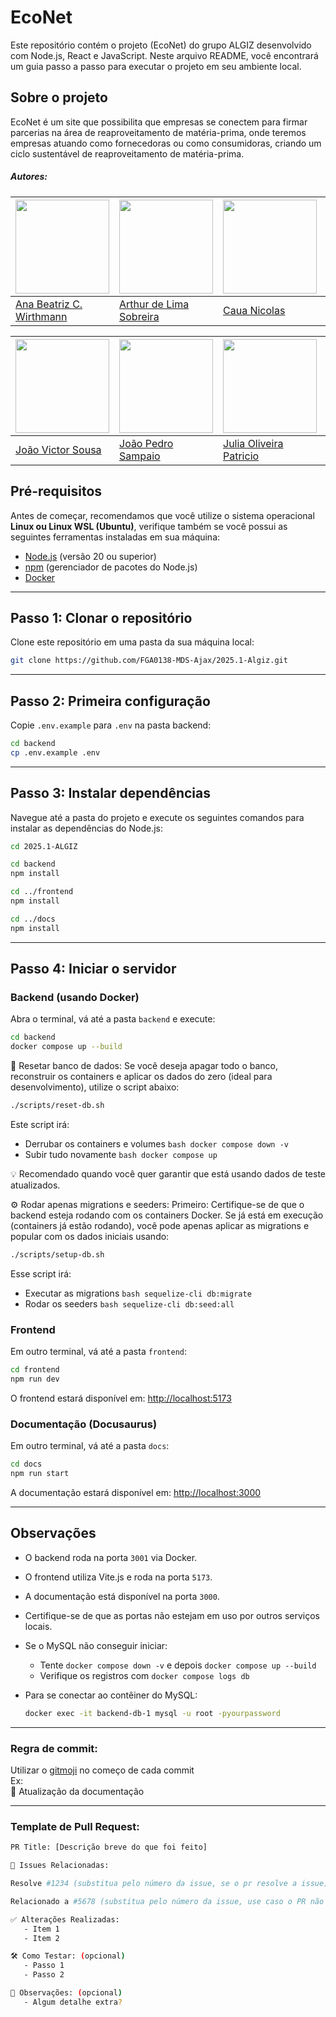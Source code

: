 # EcoNet

Este repositório contém o projeto (EcoNet) do grupo ALGIZ desenvolvido com Node.js, React e JavaScript. Neste arquivo README, você encontrará um guia passo a passo para executar o projeto em seu ambiente local.

## Sobre o projeto

EcoNet é um site que possibilita que empresas se conectem para firmar parcerias na área de reaproveitamento de matéria-prima, onde teremos empresas atuando como fornecedoras ou como consumidoras, criando um ciclo sustentável de reaproveitamento de matéria-prima. 

##### Autores:

<!-- Tabela com os nomes e fotos-->
| <a href="https://github.com/anawirthmann"><img src="https://avatars.githubusercontent.com/u/91133974?v=4" width="150"></a> | <a href="https://github.com/arthor13"><img src="https://avatars.githubusercontent.com/u/112632734?v=4" width="150"></a> | <a href="https://github.com/CauaNicolas"><img src="https://avatars.githubusercontent.com/u/79241219?v=4" width="150"></a> | <a href="https://github.com/SDC-Diih"><img src="https://avatars.githubusercontent.com/u/48413982?v=4" width="150"></a> | <a href="https://github.com/gabrielaugusto23"><img src="https://avatars.githubusercontent.com/u/103151217?v=4" width="150"></a> | <a href="https://github.com/bielg7"><img src="https://avatars.githubusercontent.com/u/150948362?v=4" width="150"></a> |
|----------|----------|----------|----------|----------|----------|
| [Ana Beatriz C. Wirthmann](https://github.com/anawirthmann) | [Arthur de Lima Sobreira](https://github.com/arthor13) | [Caua Nicolas](https://github.com/CauaNicolas) | [Diogo Oliveira Ferreira](https://github.com/SDC-Diih) | [Gabriel Augusto](https://github.com/gabrielaugusto23) | [Gabriel Pereira](https://github.com/bielg7) |

| <a href="https://github.com/Discicle"><img src="https://avatars.githubusercontent.com/u/117182979?v=4" width="150"></a> | <a href="https://github.com/jopesmp"><img src="https://avatars.githubusercontent.com/u/113356974?v=4" width="150"></a> | <a href="https://github.com/juliapat18"><img src="https://avatars.githubusercontent.com/u/204951019?v=4" width="150"></a> | <a href="https://github.com/marianagonzaga0"><img src="https://avatars.githubusercontent.com/u/193804034?v=4" width="150"></a> | <a href="https://github.com/rFaelxs"><img src="https://avatars.githubusercontent.com/u/176593068?v=4" width="150"></a> | <a href="https://github.com/TiagoSTdeLyra"><img src="https://avatars.githubusercontent.com/u/56367136?v=4" width="150"></a> |
|----------|----------|----------|----------|----------|----------|
| [João Victor Sousa](https://github.com/Discicle) | [João Pedro Sampaio](https://github.com/jopesmp) | [Julia Oliveira Patricio](https://github.com/juliapat18) | [Mariana Ribeiro](https://github.com/marianagonzaga0) | [Rafael Siqueira Soares](https://github.com/rFaelxs) | [Tiago Scherrer](https://github.com/TiagoSTdeLyra) |


## Pré-requisitos

Antes de começar, recomendamos que você utilize o sistema operacional **Linux ou Linux WSL (Ubuntu)**, 
verifique também se você possui as seguintes ferramentas instaladas em sua máquina:

- [Node.js](https://nodejs.org/) (versão 20 ou superior)
- [npm](https://www.npmjs.com/) (gerenciador de pacotes do Node.js)
- [Docker](https://www.docker.com/)

---

## Passo 1: Clonar o repositório

Clone este repositório em uma pasta da sua máquina local:

```bash
git clone https://github.com/FGA0138-MDS-Ajax/2025.1-Algiz.git
```

---
## Passo 2: Primeira configuração

Copie `.env.example` para `.env` na pasta backend:

```bash
cd backend
cp .env.example .env
```

---
## Passo 3: Instalar dependências

Navegue até a pasta do projeto e execute os seguintes comandos para instalar as dependências do Node.js:

```bash
cd 2025.1-ALGIZ

cd backend
npm install

cd ../frontend
npm install

cd ../docs
npm install
```

---

## Passo 4: Iniciar o servidor

### Backend (usando Docker)

Abra o terminal, vá até a pasta `backend` e execute:

```bash
cd backend
docker compose up --build
```

🔁 Resetar banco de dados:
Se você deseja apagar todo o banco, reconstruir os containers e aplicar os dados do zero (ideal para desenvolvimento), utilize o script abaixo:

```bash
./scripts/reset-db.sh
```
Este script irá:
- Derrubar os containers e volumes ```bash docker compose down -v ``` 
- Subir tudo novamente ```bash docker compose up ```

💡 Recomendado quando você quer garantir que está usando dados de teste atualizados.

⚙️ Rodar apenas migrations e seeders:
Primeiro: Certifique-se de que o backend esteja rodando com os containers Docker.
Se já está em execução (containers já estão rodando), você pode apenas aplicar as migrations e popular com os dados iniciais usando:
``` bash
./scripts/setup-db.sh
```
Esse script irá:
- Executar as migrations ```bash sequelize-cli db:migrate ```
- Rodar os seeders ```bash sequelize-cli db:seed:all ```

### Frontend

Em outro terminal, vá até a pasta `frontend`:

```bash
cd frontend
npm run dev
```

O frontend estará disponível em: [http://localhost:5173](http://localhost:5173)

### Documentação (Docusaurus)

Em outro terminal, vá até a pasta `docs`:

```bash
cd docs
npm run start
```

A documentação estará disponível em: [http://localhost:3000](http://localhost:3000)

---

## Observações

- O backend roda na porta `3001` via Docker.
- O frontend utiliza Vite.js e roda na porta `5173`.
- A documentação está disponível na porta `3000`.
- Certifique-se de que as portas não estejam em uso por outros serviços locais.
- Se o MySQL não conseguir iniciar:
  - Tente `docker compose down -v` e depois `docker compose up --build`
  - Verifique os registros com `docker compose logs db`

- Para se conectar ao contêiner do MySQL:
  ```bash
  docker exec -it backend-db-1 mysql -u root -pyourpassword
  ```
  
---
### Regra de commit:
Utilizar o [gitmoji](https://gitmoji.dev/) no começo de cada commit  
Ex:  
📝 Atualização da documentação

---

### Template de Pull Request:
```bash
PR Title: [Descrição breve do que foi feito]

🔗 Issues Relacionadas:

Resolve #1234 (substitua pelo número da issue, se o pr resolve a issue)

Relacionado a #5678 (substitua pelo número da issue, use caso o PR não resolver completamente a issue)

✅ Alterações Realizadas:
   - Item 1
   - Item 2

🛠 Como Testar: (opcional)
   - Passo 1
   - Passo 2

📌 Observações: (opcional)
   - Algum detalhe extra?
```
